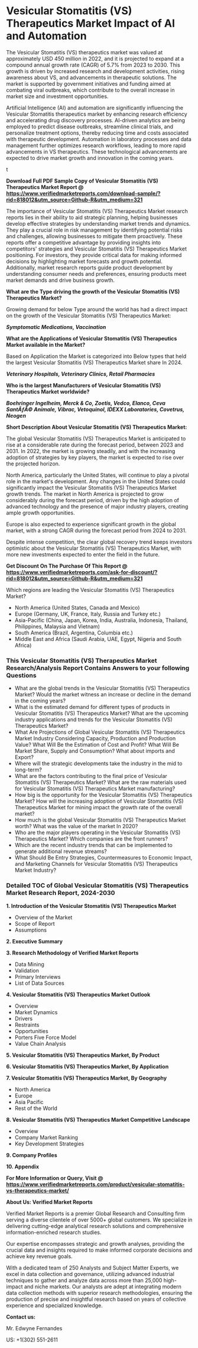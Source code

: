 <meta name="title" content="Global  Vesicular Stomatitis (VS) Therapeutics Market Impact of AI and Automation"><meta name="description" content="  The Vesicular Stomatitis (VS) therapeutics market was valued at approximately USD 450 million in 2022, and it is projected to expand at a compound annual growth rate"><meta name="title" content=" Vesicular Stomatitis (VS) Therapeutics Market Size, Share, Scope, Trends, Growth, Opportunities, Analysis, Forecast"> <h1>Vesicular Stomatitis (VS) Therapeutics Market Impact of AI and Automation</h1> <p>The Vesicular Stomatitis (VS) therapeutics market was valued at approximately USD 450 million in 2022, and it is projected to expand at a compound annual growth rate (CAGR) of 5.7% from 2023 to 2030. This growth is driven by increased research and development activities, rising awareness about VS, and advancements in therapeutic solutions. The market is supported by government initiatives and funding aimed at combating viral outbreaks, which contribute to the overall increase in market size and investment opportunities.</p> <p>Artificial Intelligence (AI) and automation are significantly influencing the Vesicular Stomatitis therapeutics market by enhancing research efficiency and accelerating drug discovery processes. AI-driven analytics are being employed to predict disease outbreaks, streamline clinical trials, and personalize treatment options, thereby reducing time and costs associated with therapeutic development. Automation in laboratory processes and data management further optimizes research workflows, leading to more rapid advancements in VS therapeutics. These technological advancements are expected to drive market growth and innovation in the coming years.</p> t</p><p id="" class=""><strong>Download Full PDF Sample Copy of Vesicular Stomatitis (VS) Therapeutics Market Report @ <a href="https://www.verifiedmarketreports.com/download-sample/?rid=818012&utm_source=Github-R&utm_medium=321" target="_blank">https://www.verifiedmarketreports.com/download-sample/?rid=818012&utm_source=Github-R&utm_medium=321</a></strong></p><p>The importance of&nbsp;Vesicular Stomatitis (VS) Therapeutics Market research reports lies in their ability to aid strategic planning, helping businesses develop effective strategies by understanding market trends and dynamics. They play a crucial role in risk management by identifying potential risks and challenges, allowing businesses to mitigate them proactively. These reports offer a competitive advantage by providing insights into competitors' strategies and Vesicular Stomatitis (VS) Therapeutics Market positioning. For investors, they provide critical data for making informed decisions by highlighting market forecasts and growth potential. Additionally, market research reports guide product development by understanding consumer needs and preferences, ensuring products meet market demands and drive business growth.</p><p><strong>What are the&nbsp;Type driving the growth of the Vesicular Stomatitis (VS) Therapeutics Market?</strong></p><p id="" class="">Growing demand for below Type around the world has had a direct impact on the growth of the Vesicular Stomatitis (VS) Therapeutics Market:</p><em><strong>Symptomatic Medications, Vaccination</strong></em></p><strong>What are the&nbsp;Applications&nbsp;of Vesicular Stomatitis (VS) Therapeutics Market available in the Market?</strong></p><p id="" class="">Based on Application the Market is categorized into Below types that held the largest Vesicular Stomatitis (VS) Therapeutics Market share In 2024.</p><em><strong>Veterinary Hospitals, Veterinary Clinics, Retail Pharmacies</strong></em></p><strong>Who is the largest Manufacturers of Vesicular Stomatitis (VS) Therapeutics Market worldwide?</strong></p><p><em><strong>Boehringer Ingelheim, Merck & Co, Zoetis, Vedco, Elanco, Ceva SantÃƒÂ© Animale, Vibrac, Vetoquinol, IDEXX Laboratories, Covetrus, Neogen</strong></em></p><p id="" class=""><strong>Short Description About Vesicular Stomatitis (VS) Therapeutics Market:</strong></p><p>The global Vesicular Stomatitis (VS) Therapeutics Market is anticipated to rise at a considerable rate during the forecast period, between 2023 and 2031. In 2022, the market is growing steadily, and with the increasing adoption of strategies by key players, the market is expected to rise over the projected horizon.</p><p>North America, particularly the United States, will continue to play a pivotal role in the market's development. Any changes in the United States could significantly impact the Vesicular Stomatitis (VS) Therapeutics Market growth trends. The market in North America is projected to grow considerably during the forecast period, driven by the high adoption of advanced technology and the presence of major industry players, creating ample growth opportunities.</p><p>Europe is also expected to experience significant growth in the global market, with a strong CAGR during the forecast period from 2024 to 2031.</p><p>Despite intense competition, the clear global recovery trend keeps investors optimistic about the Vesicular Stomatitis (VS) Therapeutics Market, with more new investments expected to enter the field in the future.</p><p id="" class=""><strong>Get Discount On The Purchase Of This Report @ <a href="https://www.verifiedmarketreports.com/ask-for-discount/?rid=818012&utm_source=Github-R&utm_medium=321" target="_blank">https://www.verifiedmarketreports.com/ask-for-discount/?rid=818012&utm_source=Github-R&utm_medium=321</a></strong></p>Which regions are leading the Vesicular Stomatitis (VS) Therapeutics Market?</p><ul><li>North America (United States, Canada and Mexico)</li><li>Europe (Germany, UK, France, Italy, Russia and Turkey etc.)</li><li>Asia-Pacific (China, Japan, Korea, India, Australia, Indonesia, Thailand, Philippines, Malaysia and Vietnam)</li><li>South America (Brazil, Argentina, Columbia etc.)</li><li>Middle East and Africa (Saudi Arabia, UAE, Egypt, Nigeria and South Africa)</li></ul><h3 id="" class="">This Vesicular Stomatitis (VS) Therapeutics Market Research/Analysis Report Contains Answers to your following Questions</h3><ul><li>What are the global trends in the Vesicular Stomatitis (VS) Therapeutics Market? Would the market witness an increase or decline in the demand in the coming years?</li><li>What is the estimated demand for different types of products in Vesicular Stomatitis (VS) Therapeutics Market? What are the upcoming industry applications and trends for the Vesicular Stomatitis (VS) Therapeutics Market?</li><li>What Are Projections of Global Vesicular Stomatitis (VS) Therapeutics Market Industry Considering Capacity, Production and Production Value? What Will Be the Estimation of Cost and Profit? What Will Be Market Share, Supply and Consumption? What about imports and Export?</li><li>Where will the strategic developments take the industry in the mid to long-term?</li><li>What are the factors contributing to the final price of Vesicular Stomatitis (VS) Therapeutics Market? What are the raw materials used for Vesicular Stomatitis (VS) Therapeutics Market manufacturing?</li><li>How big is the opportunity for the Vesicular Stomatitis (VS) Therapeutics Market? How will the increasing adoption of Vesicular Stomatitis (VS) Therapeutics Market for mining impact the growth rate of the overall market?</li><li>How much is the global Vesicular Stomatitis (VS) Therapeutics Market worth? What was the value of the market In 2020?</li><li>Who are the major players operating in the Vesicular Stomatitis (VS) Therapeutics Market? Which companies are the front runners?</li><li>Which are the recent industry trends that can be implemented to generate additional revenue streams?</li><li>What Should Be Entry Strategies, Countermeasures to Economic Impact, and Marketing Channels for Vesicular Stomatitis (VS) Therapeutics Market Industry?</li></ul><h3 id="" class="">Detailed TOC of Global Vesicular Stomatitis (VS) Therapeutics Market Research Report, 2024-2030</h3><p id="" class=""><strong>1. Introduction of the Vesicular Stomatitis (VS) Therapeutics Market</strong></p><ul><li>Overview of the Market</li><li>Scope of Report</li><li>Assumptions</li></ul><p id="" class=""><strong>2. Executive Summary</strong></p><p id="" class=""><strong>3. Research Methodology of Verified Market Reports</strong></p><ul><li>Data Mining</li><li>Validation</li><li>Primary Interviews</li><li>List of Data Sources</li></ul><p id="" class=""><strong>4. Vesicular Stomatitis (VS) Therapeutics Market Outlook</strong></p><ul><li>Overview</li><li>Market Dynamics</li><li>Drivers</li><li>Restraints</li><li>Opportunities</li><li>Porters Five Force Model</li><li>Value Chain Analysis</li></ul><p id="" class=""><strong>5. Vesicular Stomatitis (VS) Therapeutics Market, By Product</strong></p><p id="" class=""><strong>6. Vesicular Stomatitis (VS) Therapeutics Market, By Application</strong></p><p id="" class=""><strong>7. Vesicular Stomatitis (VS) Therapeutics Market, By Geography</strong></p><ul><li>North America</li><li>Europe</li><li>Asia Pacific</li><li>Rest of the World</li></ul><p id="" class=""><strong>8. Vesicular Stomatitis (VS) Therapeutics Market Competitive Landscape</strong></p><ul><li>Overview</li><li>Company Market Ranking</li><li>Key Development Strategies</li></ul><p id="" class=""><strong>9. Company Profiles</strong></p><p id="" class=""><strong>10. Appendix</strong></p><p id="" class=""><strong>For More Information or Query, Visit @ <a href="https://www.verifiedmarketreports.com/product/vesicular-stomatitis-vs-therapeutics-market/" target="_blank">https://www.verifiedmarketreports.com/product/vesicular-stomatitis-vs-therapeutics-market/</a></strong></p><p id="" class=""><strong>About Us: Verified Market Reports</strong></p><p id="" class="">Verified Market Reports is a premier Global Research and Consulting firm serving a diverse clientele of over 5000+ global customers. We specialize in delivering cutting-edge analytical research solutions and comprehensive information-enriched research studies.</p><p id="" class="">Our expertise encompasses strategic and growth analyses, providing the crucial data and insights required to make informed corporate decisions and achieve key revenue goals.</p><p id="" class="">With a dedicated team of 250 Analysts and Subject Matter Experts, we excel in data collection and governance, utilizing advanced industrial techniques to gather and analyze data across more than 25,000 high-impact and niche markets. Our analysts are adept at integrating modern data collection methods with superior research methodologies, ensuring the production of precise and insightful research based on years of collective experience and specialized knowledge.</p><p id="" class=""><strong>Contact us:</strong></p><p id="" class="">Mr. Edwyne Fernandes</p><p id="" class="">US: +1(302) 551-2611</p>